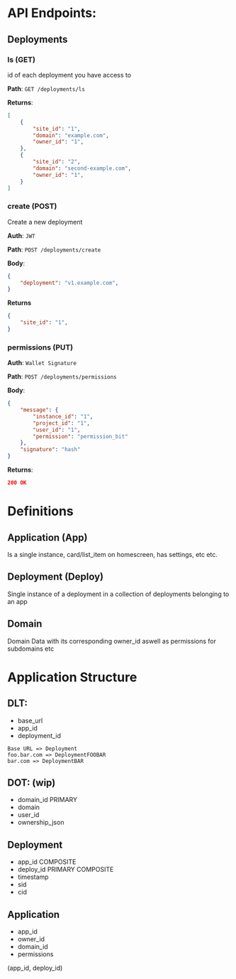 # API Endpoints:
## Deployments
### ls (GET)
id of each deployment you have access to

**Path**: `GET /deployments/ls`

**Returns**:

```json
[
    {
        "site_id": "1",
        "domain": "example.com",
        "owner_id": "1",
    },
    {
        "site_id": "2",
        "domain": "second-example.com",
        "owner_id": "1",
    }
]
```

### create (POST)
Create a new deployment

**Auth**: `JWT`

**Path**: `POST /deployments/create`

**Body**:
```json
{
    "deployment": "v1.example.com",
}
```

**Returns**

```json
{
    "site_id": "1",
}
```

### permissions (PUT)

**Auth**: `Wallet Signature`

**Path**: `POST /deployments/permissions`

**Body**:
```json
{
    "message": {
        "instance_id": "1",
        "project_id": "1",
        "user_id": "1",
        "permission": "permission_bit"
    },
    "signature": "hash"
}
```

**Returns**:

```json
200 OK
```

# Definitions

## Application (App)
Is a single instance, card/list_item on homescreen, has settings, etc etc.

## Deployment (Deploy)
Single instance of a deployment in a collection of deployments belonging to an app

## Domain
Domain Data with its corresponding owner_id aswell as permissions for subdomains etc


# Application Structure


## **DLT**:

- base_url
- app_id
- deployment_id

```
Base URL => Deployment 
foo.bar.com => DeploymentFOOBAR
bar.com => DeploymentBAR
```

## **DOT**: (wip)

- domain_id PRIMARY
- domain
- user_id
- ownership_json

## **Deployment**
   - app_id COMPOSITE
   - deploy_id PRIMARY COMPOSITE
   - timestamp
   - sid
   - cid

## **Application**
   - app_id
   - owner_id
   - domain_id
   - permissions

(app_id, deploy_id)